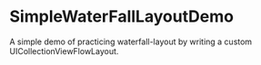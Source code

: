 # SimpleWaterFallLayoutDemo
A simple demo of practicing waterfall-layout by writing a custom UICollectionViewFlowLayout.

